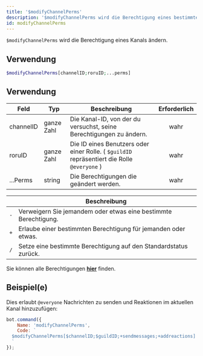 ```yaml
---
title: '$modifyChannelPerms'
description: '$modifyChannelPerms wird die Berechtigung eines bestimmten Kanals ändern.'
id: modifyChannelPerms
---
```


`$modifyChannelPerms` wird die Berechtigung eines Kanals ändern.

## Verwendung

```php
$modifyChannelPerms[channelID;roruID;...perms]
```

## Verwendung

| Feld      | Typ        | Beschreibung                                                                                | Erforderlich |
| --------- | ---------- | ------------------------------------------------------------------------------------------- |:------------:|
| channelID | ganze Zahl | Die Kanal-ID, von der du versuchst, seine Berechtigungen zu ändern.                         |     wahr     |
| roruID    | ganze Zahl | Die ID eines Benutzers oder einer Rolle. ( `$guildID` repräsentiert die Rolle `@everyone` ) |     wahr     |
| ...Perms  | string     | Die Berechtigungen die geändert werden.                                                     |     wahr     |

|     | Beschreibung                                                     |
| --- | ---------------------------------------------------------------- |
| `-` | Verweigern Sie jemandem oder etwas eine bestimmte Berechtigung.  |
| `+` | Erlaube einer bestimmten Berechtigung für jemanden oder etwas.   |
| `/` | Setze eine bestimmte Berechtigung auf den Standardstatus zurück. |

Sie können alle Berechtigungen __[hier](../../../../../../versioned_docs/version-6.4.0/guides/client/2permissionsintents.md)__ finden.

## Beispiel(e)

Dies erlaubt `@everyone` Nachrichten zu senden und Reaktionen im aktuellen Kanal hinzuzufügen:

```javascript
bot.command({
    Name: 'modifyChannelPerms',
    Code: `
  $modifyChannelPerms[$channelID;$guildID;+sendmessages;+addreactions]
  `
});
```
